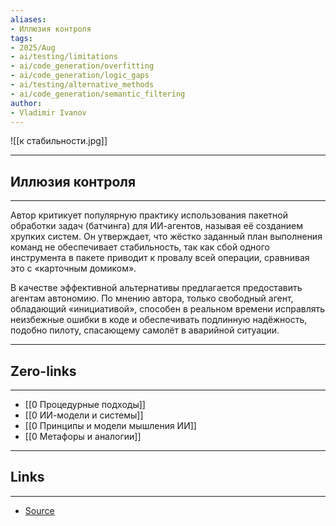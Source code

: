 ```yaml
---
aliases: 
- Иллюзия контроля 
tags:
- 2025/Aug
- ai/testing/limitations
- ai/code_generation/overfitting
- ai/code_generation/logic_gaps
- ai/testing/alternative_methods
- ai/code_generation/semantic_filtering
author:
- Vladimir Ivanov
---
```

![[к стабильности.jpg]]

-----
##  Иллюзия контроля
-----
Автор критикует популярную практику использования пакетной обработки задач (батчинга) для ИИ-агентов, называя её созданием хрупких систем. Он утверждает, что жёстко заданный план выполнения команд не обеспечивает стабильность, так как сбой одного инструмента в пакете приводит к провалу всей операции, сравнивая это с «карточным домиком». 

В качестве эффективной альтернативы предлагается предоставить агентам автономию. По мнению автора, только свободный агент, обладающий «инициативой», способен в реальном времени исправлять неизбежные ошибки в коде и обеспечивать подлинную надёжность, подобно пилоту, спасающему самолёт в аварийной ситуации.

---
## Zero-links
---
- [[0 Процедурные подходы]]
- [[0 ИИ-модели и системы]]
- [[0 Принципы и модели мышления ИИ]]
- [[0 Метафоры и аналогии]]

---
## Links
---
- [Source](https://t.me/turboproject/2014)